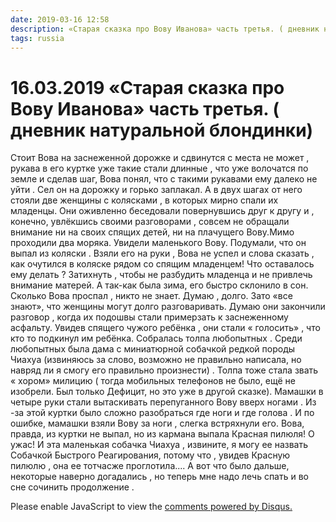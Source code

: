 ```yaml
---
date: 2019-03-16 12:58
description: «Старая сказка про Вову Иванова» часть третья. ( дневник натуральной блондинки)
tags: russia
---
```

# 16.03.2019 «Старая сказка про Вову Иванова» часть третья. ( дневник натуральной блондинки)

Стоит Вова на заснеженной дорожке и сдвинутся с места не может , рукава в его куртке уже такие стали длинные , что уже волочатся по земле и сделав шаг, Вова понял,  что с такими рукавами ему далеко не уйти . Сел он на дорожку и горько заплакал. А в двух шагах от него стояли две женщины  с колясками , в которых мирно спали их младенцы. Они оживленно беседовали повернувшись друг к другу  и , конечно, увлёкшись своими разговорами , совсем не обращали внимание ни  на своих спящих детей, ни на плачущего Вову.Мимо проходили два моряка. Увидели маленького Вову. Подумали, что он выпал из коляски . Взяли его на руки , Вова не успел и слова сказать , как очутился в коляске рядом со спящим младенцем! Что оставалось ему делать ?  Затихнуть , чтобы не разбудить младенца и не привлечь внимание матерей. А так-как была зима, его быстро склонило в сон.  Сколько Вова проспал , никто не знает. Думаю , долго. Зато «все знают», что женщины могут долго разговаривать. Думаю они закончили разговор , когда  их подошвы стали примерзать  к заснеженному асфальту. Увидев спящего чужого ребёнка , они стали « голосить» , что кто то подкинул им ребёнка. Собралась толпа любопытных . Среди любопытных была дама с миниатюрной собачкой редкой породы Чиахуа (извиняюсь за слово, возможно не правильно написала, но  навряд ли я смогу его правильно произнести) . Толпа тоже стала звать « хором» милицию ( тогда мобильных телефонов не было, ещё не изобрели. Был только Дефицит, но это уже в другой сказке). Мамашки в четыре руки стали вытаскивать перепуганного Вову  вверх ногами . Из -за этой куртки было сложно разобраться где ноги и где голова . И по ошибке, мамашки взяли Вову за ноги , слегка встряхнули его. Вова, правда, из куртки не выпал, но из кармана выпала Красная пилюля! О ужас!  И эта маленькая собачка Чиахуа , извините, я могу ее назвать Собачкой Быстрого Реагирования, потому что , увидев Красную пилюлю , она ее тотчасже проглотила....       А вот что было дальше, некоторые  наверно догадались , но теперь мне надо лечь спать  и во сне сочинить продолжение .    


<div id="disqus_thread"></div>
<script>
    /**
    *  RECOMMENDED CONFIGURATION VARIABLES: EDIT AND UNCOMMENT THE SECTION BELOW TO INSERT DYNAMIC VALUES FROM YOUR PLATFORM OR CMS.
    *  LEARN WHY DEFINING THESE VARIABLES IS IMPORTANT: https://disqus.com/admin/universalcode/#configuration-variables    */
    /*
    var disqus_config = function () {
    this.page.url = PAGE_URL;  // Replace PAGE_URL with your page's canonical URL variable
    this.page.identifier = PAGE_IDENTIFIER; // Replace PAGE_IDENTIFIER with your page's unique identifier variable
    };
    */
    (function() { // DON'T EDIT BELOW THIS LINE
    var d = document, s = d.createElement('script');
    s.src = 'https://irina-blog-1.disqus.com/embed.js';
    s.setAttribute('data-timestamp', +new Date());
    (d.head || d.body).appendChild(s);
    })();
</script>
<noscript>Please enable JavaScript to view the <a href="https://disqus.com/?ref_noscript">comments powered by Disqus.</a></noscript>
